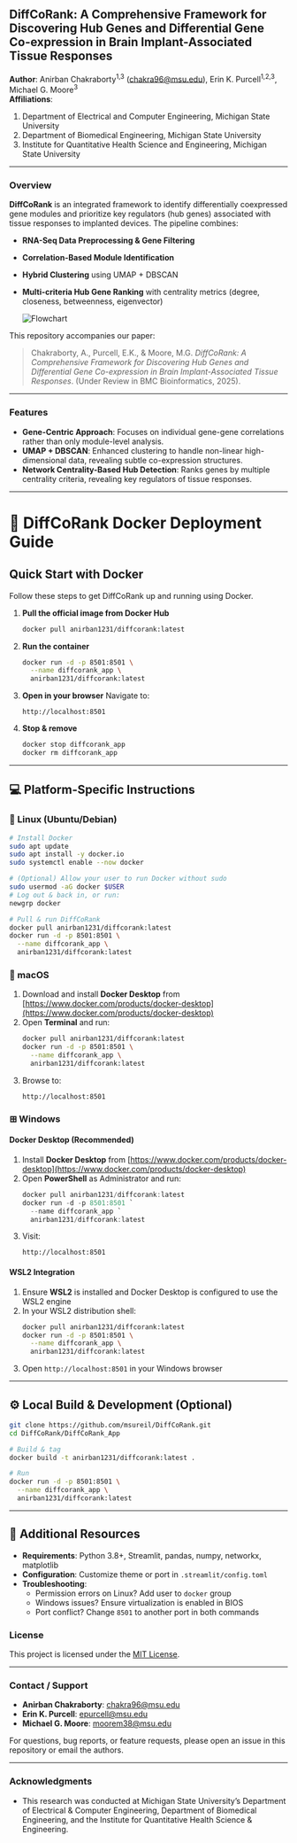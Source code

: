## DiffCoRank: A Comprehensive Framework for Discovering Hub Genes and Differential Gene Co-expression in Brain Implant-Associated Tissue Responses

**Author**: Anirban Chakraborty<sup>1,3</sup> (chakra96@msu.edu), Erin K. Purcell<sup>1,2,3</sup>, Michael G. Moore<sup>3</sup>  
**Affiliations**:  
1. Department of Electrical and Computer Engineering, Michigan State University  
2. Department of Biomedical Engineering, Michigan State University  
3. Institute for Quantitative Health Science and Engineering, Michigan State University  

---

### Overview

**DiffCoRank** is an integrated framework to identify differentially coexpressed gene modules and prioritize key regulators (hub genes) associated with tissue responses to implanted devices. The pipeline combines:

- **RNA-Seq Data Preprocessing & Gene Filtering**  
- **Correlation-Based Module Identification**  
- **Hybrid Clustering** using UMAP + DBSCAN  
- **Multi-criteria Hub Gene Ranking** with centrality metrics (degree, closeness, betweenness, eigenvector)

  ![Flowchart](https://github.com/user-attachments/assets/263d36ee-6eb8-488b-b527-ab2bc3b42ff1)


This repository accompanies our paper:  
> Chakraborty, A., Purcell, E.K., & Moore, M.G. *DiffCoRank: A Comprehensive Framework for Discovering Hub Genes and Differential Gene Co-expression in Brain Implant-Associated Tissue Responses*. (Under Review in BMC Bioinformatics, 2025).

---

### Features

- **Gene-Centric Approach**: Focuses on individual gene-gene correlations rather than only module-level analysis.  
- **UMAP + DBSCAN**: Enhanced clustering to handle non-linear high-dimensional data, revealing subtle co-expression structures.  
- **Network Centrality-Based Hub Detection**: Ranks genes by multiple centrality criteria, revealing key regulators of tissue responses.

---
# 🐳 DiffCoRank Docker Deployment Guide

## Quick Start with Docker

Follow these steps to get DiffCoRank up and running using Docker.

1. **Pull the official image from Docker Hub**  
   ```bash
   docker pull anirban1231/diffcorank:latest
   ```

2. **Run the container**
   ```bash
   docker run -d -p 8501:8501 \
     --name diffcorank_app \
     anirban1231/diffcorank:latest
   ```

3. **Open in your browser**
   Navigate to:
   ```
   http://localhost:8501
   ```

4. **Stop & remove**
   ```bash
   docker stop diffcorank_app
   docker rm diffcorank_app
   ```

---

## 💻 Platform-Specific Instructions

### 🐧 Linux (Ubuntu/Debian)
```bash
# Install Docker
sudo apt update
sudo apt install -y docker.io
sudo systemctl enable --now docker

# (Optional) Allow your user to run Docker without sudo
sudo usermod -aG docker $USER
# Log out & back in, or run:
newgrp docker

# Pull & run DiffCoRank
docker pull anirban1231/diffcorank:latest
docker run -d -p 8501:8501 \
  --name diffcorank_app \
  anirban1231/diffcorank:latest
```

### 🍎 macOS
1. Download and install **Docker Desktop** from
   [https://www.docker.com/products/docker-desktop](https://www.docker.com/products/docker-desktop)
2. Open **Terminal** and run:
   ```bash
   docker pull anirban1231/diffcorank:latest
   docker run -d -p 8501:8501 \
     --name diffcorank_app \
     anirban1231/diffcorank:latest
   ```
3. Browse to:
   ```
   http://localhost:8501
   ```

### ⊞ Windows
#### Docker Desktop (Recommended)
1. Install **Docker Desktop** from
   [https://www.docker.com/products/docker-desktop](https://www.docker.com/products/docker-desktop)
2. Open **PowerShell** as Administrator and run:
   ```powershell
   docker pull anirban1231/diffcorank:latest
   docker run -d -p 8501:8501 `
     --name diffcorank_app `
     anirban1231/diffcorank:latest
   ```
3. Visit:
   ```
   http://localhost:8501
   ```

#### WSL2 Integration
1. Ensure **WSL2** is installed and Docker Desktop is configured to use the WSL2 engine
2. In your WSL2 distribution shell:
   ```bash
   docker pull anirban1231/diffcorank:latest
   docker run -d -p 8501:8501 \
     --name diffcorank_app \
     anirban1231/diffcorank:latest
   ```
3. Open `http://localhost:8501` in your Windows browser

---

## ⚙️ Local Build & Development (Optional)
```bash
git clone https://github.com/msureil/DiffCoRank.git
cd DiffCoRank/DiffCoRank_App

# Build & tag
docker build -t anirban1231/diffcorank:latest .

# Run
docker run -d -p 8501:8501 \
  --name diffcorank_app \
  anirban1231/diffcorank:latest
```

---

## 📖 Additional Resources

- **Requirements**: Python 3.8+, Streamlit, pandas, numpy, networkx, matplotlib
- **Configuration**: Customize theme or port in `.streamlit/config.toml`
- **Troubleshooting**:
  - Permission errors on Linux? Add user to `docker` group
  - Windows issues? Ensure virtualization is enabled in BIOS
  - Port conflict? Change `8501` to another port in both commands

### License

This project is licensed under the [MIT License](LICENSE).

---

### Contact / Support

- **Anirban Chakraborty**: chakra96@msu.edu  
- **Erin K. Purcell**: epurcell@msu.edu  
- **Michael G. Moore**: moorem38@msu.edu

For questions, bug reports, or feature requests, please open an issue in this repository or email the authors.

---

### Acknowledgments

- This research was conducted at Michigan State University’s Department of Electrical & Computer Engineering, Department of Biomedical Engineering, and the Institute for Quantitative Health Science & Engineering.


